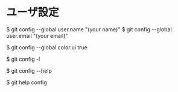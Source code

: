 # ユーザ設定

$ git config --global user.name "(your name)"
$ git config --global user.email "(your email)"


$ git config --global color.ui true

$ git config -l

$ git config --help

$ git help config
